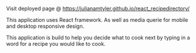 Visit deployed page @ https://julianamtyler.github.io/react_recipedirectory/

This application uses React framework. 
As well as media querie for mobile and desktop responsive design. 

This application is build to help you decide what to cook next by typing in a word for a recipe you would like to cook. 
